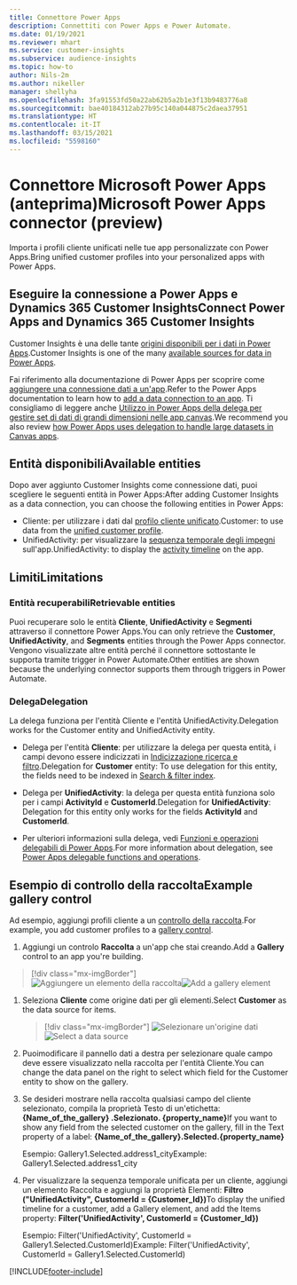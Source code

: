 ```yaml
---
title: Connettore Power Apps
description: Connettiti con Power Apps e Power Automate.
ms.date: 01/19/2021
ms.reviewer: mhart
ms.service: customer-insights
ms.subservice: audience-insights
ms.topic: how-to
author: Nils-2m
ms.author: nikeller
manager: shellyha
ms.openlocfilehash: 3fa91553fd50a22ab62b5a2b1e3f13b9483776a8
ms.sourcegitcommit: bae40184312ab27b95c140a044875c2daea37951
ms.translationtype: HT
ms.contentlocale: it-IT
ms.lasthandoff: 03/15/2021
ms.locfileid: "5598160"
---
```

# <a name="microsoft-power-apps-connector-preview"></a><span data-ttu-id="4dd0a-103">Connettore Microsoft Power Apps (anteprima)</span><span class="sxs-lookup"><span data-stu-id="4dd0a-103">Microsoft Power Apps connector (preview)</span></span>

<span data-ttu-id="4dd0a-104">Importa i profili cliente unificati nelle tue app personalizzate con Power Apps.</span><span class="sxs-lookup"><span data-stu-id="4dd0a-104">Bring unified customer profiles into your personalized apps with Power Apps.</span></span>

## <a name="connect-power-apps-and-dynamics-365-customer-insights"></a><span data-ttu-id="4dd0a-105">Eseguire la connessione a Power Apps e Dynamics 365 Customer Insights</span><span class="sxs-lookup"><span data-stu-id="4dd0a-105">Connect Power Apps and Dynamics 365 Customer Insights</span></span>

<span data-ttu-id="4dd0a-106">Customer Insights è una delle tante [origini disponibili per i dati in Power Apps](/powerapps/maker/canvas-apps/working-with-data-sources).</span><span class="sxs-lookup"><span data-stu-id="4dd0a-106">Customer Insights is one of the many [available sources for data in Power Apps](/powerapps/maker/canvas-apps/working-with-data-sources).</span></span>

<span data-ttu-id="4dd0a-107">Fai riferimento alla documentazione di Power Apps per scoprire come [aggiungere una connessione dati a un'app](/powerapps/maker/canvas-apps/add-data-connection).</span><span class="sxs-lookup"><span data-stu-id="4dd0a-107">Refer to the Power Apps documentation to learn how to [add a data connection to an app](/powerapps/maker/canvas-apps/add-data-connection).</span></span> <span data-ttu-id="4dd0a-108">Ti consigliamo di leggere anche [Utilizzo in Power Apps della delega per gestire set di dati di grandi dimensioni nelle app canvas](/powerapps/maker/canvas-apps/delegation-overview).</span><span class="sxs-lookup"><span data-stu-id="4dd0a-108">We recommend you also review [how Power Apps uses delegation to handle large datasets in Canvas apps](/powerapps/maker/canvas-apps/delegation-overview).</span></span>

## <a name="available-entities"></a><span data-ttu-id="4dd0a-109">Entità disponibili</span><span class="sxs-lookup"><span data-stu-id="4dd0a-109">Available entities</span></span>

<span data-ttu-id="4dd0a-110">Dopo aver aggiunto Customer Insights come connessione dati, puoi scegliere le seguenti entità in Power Apps:</span><span class="sxs-lookup"><span data-stu-id="4dd0a-110">After adding Customer Insights as a data connection, you can choose the following entities in Power Apps:</span></span>

- <span data-ttu-id="4dd0a-111">Cliente: per utilizzare i dati dal [profilo cliente unificato](customer-profiles.md).</span><span class="sxs-lookup"><span data-stu-id="4dd0a-111">Customer: to use data from the [unified customer profile](customer-profiles.md).</span></span>
- <span data-ttu-id="4dd0a-112">UnifiedActivity: per visualizzare la [sequenza temporale degli impegni](activities.md) sull'app.</span><span class="sxs-lookup"><span data-stu-id="4dd0a-112">UnifiedActivity: to display the [activity timeline](activities.md) on the app.</span></span>

## <a name="limitations"></a><span data-ttu-id="4dd0a-113">Limiti</span><span class="sxs-lookup"><span data-stu-id="4dd0a-113">Limitations</span></span>

### <a name="retrievable-entities"></a><span data-ttu-id="4dd0a-114">Entità recuperabili</span><span class="sxs-lookup"><span data-stu-id="4dd0a-114">Retrievable entities</span></span>

<span data-ttu-id="4dd0a-115">Puoi recuperare solo le entità **Cliente**, **UnifiedActivity** e **Segmenti** attraverso il connettore Power Apps.</span><span class="sxs-lookup"><span data-stu-id="4dd0a-115">You can only retrieve the **Customer**, **UnifiedActivity**, and **Segments** entities through the Power Apps connector.</span></span> <span data-ttu-id="4dd0a-116">Vengono visualizzate altre entità perché il connettore sottostante le supporta tramite trigger in Power Automate.</span><span class="sxs-lookup"><span data-stu-id="4dd0a-116">Other entities are shown because the underlying connector supports them through triggers in Power Automate.</span></span>  

### <a name="delegation"></a><span data-ttu-id="4dd0a-117">Delega</span><span class="sxs-lookup"><span data-stu-id="4dd0a-117">Delegation</span></span>

<span data-ttu-id="4dd0a-118">La delega funziona per l'entità Cliente e l'entità UnifiedActivity.</span><span class="sxs-lookup"><span data-stu-id="4dd0a-118">Delegation works for the Customer entity and UnifiedActivity entity.</span></span> 

- <span data-ttu-id="4dd0a-119">Delega per l'entità **Cliente**: per utilizzare la delega per questa entità, i campi devono essere indicizzati in [Indicizzazione ricerca e filtro](search-filter-index.md).</span><span class="sxs-lookup"><span data-stu-id="4dd0a-119">Delegation for **Customer** entity: To use delegation for this entity, the fields need to be indexed in [Search & filter index](search-filter-index.md).</span></span>  

- <span data-ttu-id="4dd0a-120">Delega per **UnifiedActivity**: la delega per questa entità funziona solo per i campi **ActivityId** e **CustomerId**.</span><span class="sxs-lookup"><span data-stu-id="4dd0a-120">Delegation for **UnifiedActivity**: Delegation for this entity only works for the fields **ActivityId** and **CustomerId**.</span></span>  

- <span data-ttu-id="4dd0a-121">Per ulteriori informazioni sulla delega, vedi [Funzioni e operazioni delegabili di Power Apps](/connectors/commondataservice/#power-apps-delegable-functions-and-operations-for-the-cds-for-apps).</span><span class="sxs-lookup"><span data-stu-id="4dd0a-121">For more information about delegation, see [Power Apps delegable functions and operations](/connectors/commondataservice/#power-apps-delegable-functions-and-operations-for-the-cds-for-apps).</span></span> 

## <a name="example-gallery-control"></a><span data-ttu-id="4dd0a-122">Esempio di controllo della raccolta</span><span class="sxs-lookup"><span data-stu-id="4dd0a-122">Example gallery control</span></span>

<span data-ttu-id="4dd0a-123">Ad esempio, aggiungi profili cliente a un [controllo della raccolta](/powerapps/maker/canvas-apps/add-gallery).</span><span class="sxs-lookup"><span data-stu-id="4dd0a-123">For example, you add customer profiles to a [gallery control](/powerapps/maker/canvas-apps/add-gallery).</span></span>

1. <span data-ttu-id="4dd0a-124">Aggiungi un controlo **Raccolta** a un'app che stai creando.</span><span class="sxs-lookup"><span data-stu-id="4dd0a-124">Add a **Gallery** control to an app you're building.</span></span>

> [!div class="mx-imgBorder"]
> <span data-ttu-id="4dd0a-125">![Aggiungere un elemento della raccolta](media/connector-powerapps9.png "Aggiungere un elemento della raccolta")</span><span class="sxs-lookup"><span data-stu-id="4dd0a-125">![Add a gallery element](media/connector-powerapps9.png "Add a gallery element")</span></span>

1. <span data-ttu-id="4dd0a-126">Seleziona **Cliente** come origine dati per gli elementi.</span><span class="sxs-lookup"><span data-stu-id="4dd0a-126">Select **Customer** as the data source for items.</span></span>

    > [!div class="mx-imgBorder"]
    > <span data-ttu-id="4dd0a-127">![Selezionare un'origine dati](media/choose-datasource-powerapps.png "Selezionare un'origine dati")</span><span class="sxs-lookup"><span data-stu-id="4dd0a-127">![Select a data source](media/choose-datasource-powerapps.png "Select a data source")</span></span>

1. <span data-ttu-id="4dd0a-128">Puoimodificare il pannello dati a destra per selezionare quale campo deve essere visualizzato nella raccolta per l'entità Cliente.</span><span class="sxs-lookup"><span data-stu-id="4dd0a-128">You can change the data panel on the right to select which field for the Customer entity to show on the gallery.</span></span>

1. <span data-ttu-id="4dd0a-129">Se desideri mostrare nella raccolta qualsiasi campo del cliente selezionato, compila la proprietà Testo di un'etichetta: **{Name_of_the_gallery} .Selezionato. {property_name}**</span><span class="sxs-lookup"><span data-stu-id="4dd0a-129">If you want to show any field from the selected customer on the gallery, fill in the Text property of a label:  **{Name_of_the_gallery}.Selected.{property_name}**</span></span>

    <span data-ttu-id="4dd0a-130">Esempio: Gallery1.Selected.address1_city</span><span class="sxs-lookup"><span data-stu-id="4dd0a-130">Example: Gallery1.Selected.address1_city</span></span>

1. <span data-ttu-id="4dd0a-131">Per visualizzare la sequenza temporale unificata per un cliente, aggiungi un elemento Raccolta e aggiungi la proprietà Elementi: **Filtro ("UnifiedActivity", CustomerId = {Customer_Id})**</span><span class="sxs-lookup"><span data-stu-id="4dd0a-131">To display the unified timeline for a customer, add a Gallery element, and add the Items property: **Filter('UnifiedActivity', CustomerId = {Customer_Id})**</span></span>

    <span data-ttu-id="4dd0a-132">Esempio: Filter('UnifiedActivity', CustomerId = Gallery1.Selected.CustomerId)</span><span class="sxs-lookup"><span data-stu-id="4dd0a-132">Example: Filter('UnifiedActivity', CustomerId = Gallery1.Selected.CustomerId)</span></span>


[!INCLUDE[footer-include](../includes/footer-banner.md)]